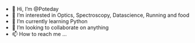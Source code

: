 - 👋 Hi, I’m @Poteday
- 👀 I’m interested in Optics, Spectroscopy, Datascience, Running and food  
- 🌱 I’m currently learning Python
- 💞️ I’m looking to collaborate on anything
- 📫 How to reach me ...

<!---
Poteday/Poteday is a ✨ special ✨ repository because its `README.md` (this file) appears on your GitHub profile.
You can click the Preview link to take a look at your changes.
--->
